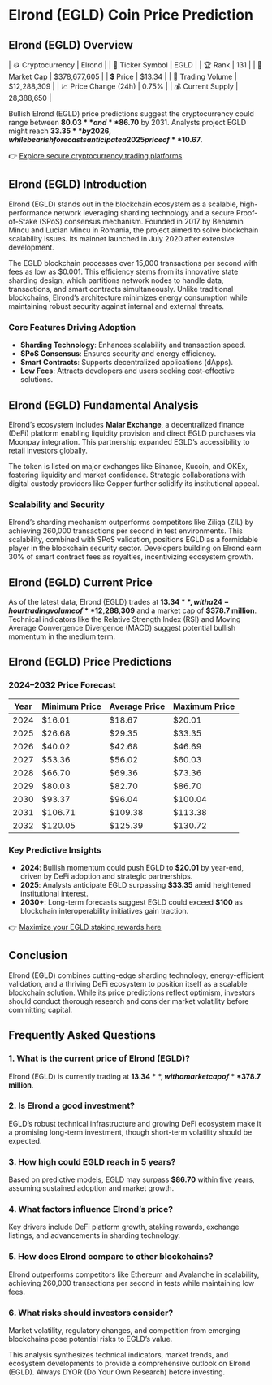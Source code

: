 # Elrond (EGLD) Coin Price Prediction  

## Elrond (EGLD) Overview  

| 🪙 Cryptocurrency | Elrond |
| 💱 Ticker Symbol | EGLD |
| 🏆 Rank | 131 |
| 💸 Market Cap | $378,677,605 |
| 💲 Price | $13.34 |
| 🚀 Trading Volume | $12,288,309 |
| 📈 Price Change (24h) | 0.75% |
| 💰 Current Supply | 28,388,650 |

Bullish Elrond (EGLD) price predictions suggest the cryptocurrency could range between **$80.03** and **$86.70** by 2031. Analysts project EGLD might reach **$33.35** by 2026, while bearish forecasts anticipate a 2025 price of **$10.67**.  

👉 [Explore secure cryptocurrency trading platforms](https://bit.ly/okx-bonus)  

## Elrond (EGLD) Introduction  

Elrond (EGLD) stands out in the blockchain ecosystem as a scalable, high-performance network leveraging sharding technology and a secure Proof-of-Stake (SPoS) consensus mechanism. Founded in 2017 by Beniamin Mincu and Lucian Mincu in Romania, the project aimed to solve blockchain scalability issues. Its mainnet launched in July 2020 after extensive development.  

The EGLD blockchain processes over 15,000 transactions per second with fees as low as $0.001. This efficiency stems from its innovative state sharding design, which partitions network nodes to handle data, transactions, and smart contracts simultaneously. Unlike traditional blockchains, Elrond’s architecture minimizes energy consumption while maintaining robust security against internal and external threats.  

### Core Features Driving Adoption  
- **Sharding Technology**: Enhances scalability and transaction speed.  
- **SPoS Consensus**: Ensures security and energy efficiency.  
- **Smart Contracts**: Supports decentralized applications (dApps).  
- **Low Fees**: Attracts developers and users seeking cost-effective solutions.  

## Elrond (EGLD) Fundamental Analysis  

Elrond’s ecosystem includes **Maiar Exchange**, a decentralized finance (DeFi) platform enabling liquidity provision and direct EGLD purchases via Moonpay integration. This partnership expanded EGLD’s accessibility to retail investors globally.  

The token is listed on major exchanges like Binance, Kucoin, and OKEx, fostering liquidity and market confidence. Strategic collaborations with digital custody providers like Copper further solidify its institutional appeal.  

### Scalability and Security  

Elrond’s sharding mechanism outperforms competitors like Ziliqa (ZIL) by achieving 260,000 transactions per second in test environments. This scalability, combined with SPoS validation, positions EGLD as a formidable player in the blockchain security sector. Developers building on Elrond earn 30% of smart contract fees as royalties, incentivizing ecosystem growth.  

## Elrond (EGLD) Current Price  

As of the latest data, Elrond (EGLD) trades at **$13.34**, with a 24-hour trading volume of **$12,288,309** and a market cap of **$378.7 million**. Technical indicators like the Relative Strength Index (RSI) and Moving Average Convergence Divergence (MACD) suggest potential bullish momentum in the medium term.  

## Elrond (EGLD) Price Predictions  

### 2024–2032 Price Forecast  

| Year | Minimum Price | Average Price | Maximum Price |
|------|---------------|---------------|---------------|
| 2024 | $16.01        | $18.67        | $20.01        |
| 2025 | $26.68        | $29.35        | $33.35        |
| 2026 | $40.02        | $42.68        | $46.69        |
| 2027 | $53.36        | $56.02        | $60.03        |
| 2028 | $66.70        | $69.36        | $73.36        |
| 2029 | $80.03        | $82.70        | $86.70        |
| 2030 | $93.37        | $96.04        | $100.04       |
| 2031 | $106.71       | $109.38       | $113.38       |
| 2032 | $120.05       | $125.39       | $130.72       |

### Key Predictive Insights  
- **2024**: Bullish momentum could push EGLD to **$20.01** by year-end, driven by DeFi adoption and strategic partnerships.  
- **2025**: Analysts anticipate EGLD surpassing **$33.35** amid heightened institutional interest.  
- **2030+**: Long-term forecasts suggest EGLD could exceed **$100** as blockchain interoperability initiatives gain traction.  

👉 [Maximize your EGLD staking rewards here](https://bit.ly/okx-bonus)  

## Conclusion  

Elrond (EGLD) combines cutting-edge sharding technology, energy-efficient validation, and a thriving DeFi ecosystem to position itself as a scalable blockchain solution. While its price predictions reflect optimism, investors should conduct thorough research and consider market volatility before committing capital.  

## Frequently Asked Questions  

### 1. What is the current price of Elrond (EGLD)?  
Elrond (EGLD) is currently trading at **$13.34**, with a market cap of **$378.7 million**.  

### 2. Is Elrond a good investment?  
EGLD’s robust technical infrastructure and growing DeFi ecosystem make it a promising long-term investment, though short-term volatility should be expected.  

### 3. How high could EGLD reach in 5 years?  
Based on predictive models, EGLD may surpass **$86.70** within five years, assuming sustained adoption and market growth.  

### 4. What factors influence Elrond’s price?  
Key drivers include DeFi platform growth, staking rewards, exchange listings, and advancements in sharding technology.  

### 5. How does Elrond compare to other blockchains?  
Elrond outperforms competitors like Ethereum and Avalanche in scalability, achieving 260,000 transactions per second in tests while maintaining low fees.  

### 6. What risks should investors consider?  
Market volatility, regulatory changes, and competition from emerging blockchains pose potential risks to EGLD’s value.  

This analysis synthesizes technical indicators, market trends, and ecosystem developments to provide a comprehensive outlook on Elrond (EGLD). Always DYOR (Do Your Own Research) before investing.